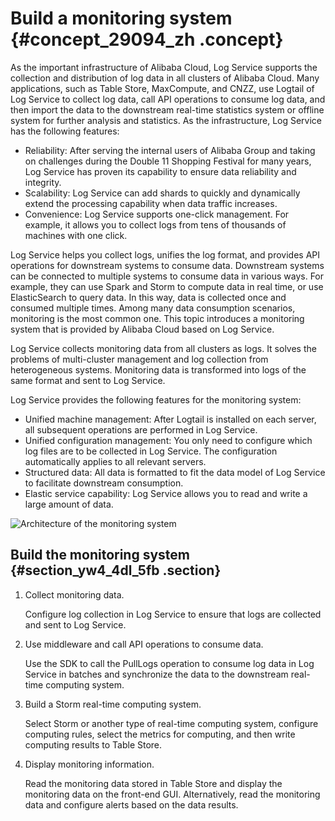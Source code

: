 # Build a monitoring system {#concept_29094_zh .concept}

As the important infrastructure of Alibaba Cloud, Log Service supports the collection and distribution of log data in all clusters of Alibaba Cloud. Many applications, such as Table Store, MaxCompute, and CNZZ, use Logtail of Log Service to collect log data, call API operations to consume log data, and then import the data to the downstream real-time statistics system or offline system for further analysis and statistics. As the infrastructure, Log Service has the following features:

-   Reliability: After serving the internal users of Alibaba Group and taking on challenges during the Double 11 Shopping Festival for many years, Log Service has proven its capability to ensure data reliability and integrity.
-   Scalability: Log Service can add shards to quickly and dynamically extend the processing capability when data traffic increases.
-   Convenience: Log Service supports one-click management. For example, it allows you to collect logs from tens of thousands of machines with one click.

Log Service helps you collect logs, unifies the log format, and provides API operations for downstream systems to consume data. Downstream systems can be connected to multiple systems to consume data in various ways. For example, they can use Spark and Storm to compute data in real time, or use ElasticSearch to query data. In this way, data is collected once and consumed multiple times. Among many data consumption scenarios, monitoring is the most common one. This topic introduces a monitoring system that is provided by Alibaba Cloud based on Log Service.

Log Service collects monitoring data from all clusters as logs. It solves the problems of multi-cluster management and log collection from heterogeneous systems. Monitoring data is transformed into logs of the same format and sent to Log Service.

Log Service provides the following features for the monitoring system:

-   Unified machine management: After Logtail is installed on each server, all subsequent operations are performed in Log Service.
-   Unified configuration management: You only need to configure which log files are to be collected in Log Service. The configuration automatically applies to all relevant servers.
-   Structured data: All data is formatted to fit the data model of Log Service to facilitate downstream consumption.
-   Elastic service capability: Log Service allows you to read and write a large amount of data.

![](images/31900_en-US.png "Architecture of the monitoring system ")

## Build the monitoring system {#section_yw4_4dl_5fb .section}

1.  Collect monitoring data.

    Configure log collection in Log Service to ensure that logs are collected and sent to Log Service.

2.  Use middleware and call API operations to consume data.

    Use the SDK to call the PullLogs operation to consume log data in Log Service in batches and synchronize the data to the downstream real-time computing system.

3.  Build a Storm real-time computing system.

    Select Storm or another type of real-time computing system, configure computing rules, select the metrics for computing, and then write computing results to Table Store.

4.  Display monitoring information.

    Read the monitoring data stored in Table Store and display the monitoring data on the front-end GUI. Alternatively, read the monitoring data and configure alerts based on the data results.


